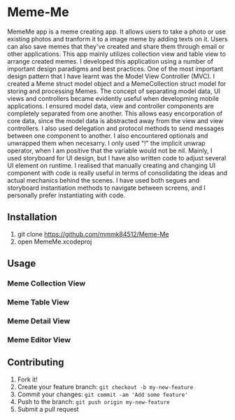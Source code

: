 # Meme-Me

MemeMe app is a meme creating app. It allows users to take a photo or use existing photos and tranform it to a image meme by adding texts on it. Users can also save memes that they've created and share them through email or other applications. This app mainly utilizes collection view and table view to arrange created memes.
I developed this application using a number of important design paradigms and best practices. One of the most important design pattern that I have learnt was the Model View Controller (MVC). I created a Meme struct model object and a MemeCollection struct model for storing and processing Memes. The concept of separating model data, UI views and controllers became evidently useful when developming mobile applications.
I ensured model data, view and controller components are completely separated from one another. This allows easy encorporation of core data, since the model data is abstracted away from the view and view controllers. I also used delegation and protocol methods to send messages between one component to another.
I also encountered optionals and unwrapped them when necesarry. I only used "!" the implicit unwrap operator, when I am positive that the variable would not be nil.
Mainly, I used storyboard for UI design, but I have also written code to adjust several UI element on runtime. I realised that manually creating and changing UI component with code is really useful in terms of consolidating the ideas and actual mechanics behind the scenes. I have used both segues and storyboard instantiation methods to navigate between screens, and I personally prefer instantiating with code.

## Installation

1. git clone https://github.com/mmmk84512/Meme-Me
2. open MemeMe.xcodeproj

## Usage

### Meme Collection View

### Meme Table View

### Meme Detail View

### Meme Editor View

## Contributing

1. Fork it!
2. Create your feature branch: `git checkout -b my-new-feature`
3. Commit your changes: `git commit -am 'Add some feature'`
4. Push to the branch: `git push origin my-new-feature`
5. Submit a pull request
